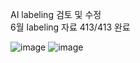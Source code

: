 AI labeling 검토 및 수정 <br>
6월 labeling 자료 413/413 완료 <br>

![image](https://github.com/user-attachments/assets/f2deb862-ebaf-4b1e-bf72-9f417a9adb22)
![image](https://github.com/user-attachments/assets/5a19856e-463d-450b-aa8f-fa960e4cbccb)
